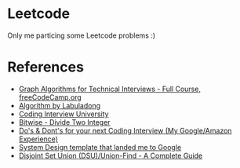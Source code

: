 # Leetcode

Only me particing some Leetcode problems :) 

# References
- [Graph Algorithms for Technical Interviews - Full Course, freeCodeCamp.org](https://www.youtube.com/watch?v=tWVWeAqZ0WU) 
- [Algorithm by Labuladong](https://labuladong.gitbook.io/algo-en)
- [Coding Interview University](https://github.com/jwasham/coding-interview-university)
- [Bitwise - Divide Two Integer](https://leetcode.com/problems/divide-two-integers/discuss/1516367/Complete-Thinking-Process-or-Intuitive-Explanation-or-All-rules-followed-or-C%2B%2B-code)
- [Do's & Dont's for your next Coding Interview (My Google/Amazon Experience)](https://leetcode.com/discuss/general-discussion/2339080/dos-donts-for-your-next-coding-interview-my-googleamazon-experience)
- [System Design template that landed me to Google](https://leetcode.com/discuss/general-discussion/2340482/system-design-template-that-landed-me-to-google)
- [Disjoint Set Union (DSU)/Union-Find - A Complete Guide](https://leetcode.com/discuss/general-discussion/1072418/Disjoint-Set-Union-(DSU)Union-Find-A-Complete-Guide)
